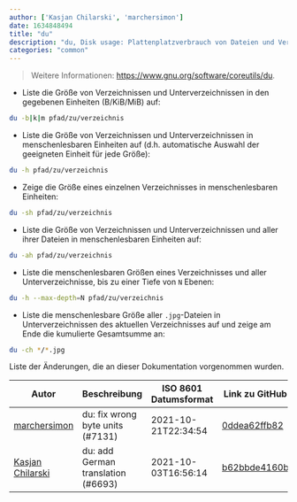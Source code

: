 ```yaml
---
author: ['Kasjan Chilarski', 'marchersimon']
date: 1634848494
title: "du"
description: "du, Disk usage: Plattenplatzverbrauch von Dateien und Verzeichnissen ermitteln."
categories: "common"
---
```

> Weitere Informationen: <https://www.gnu.org/software/coreutils/du>.

- Liste die Größe von Verzeichnissen und Unterverzeichnissen in den gegebenen Einheiten (B/KiB/MiB) auf:

```bash
du -b|k|m pfad/zu/verzeichnis
```

- Liste die Größe von Verzeichnissen und Unterverzeichnissen in menschenlesbaren Einheiten auf (d.h. automatische Auswahl der geeigneten Einheit für jede Größe):

```bash
du -h pfad/zu/verzeichnis
```

- Zeige die Größe eines einzelnen Verzeichnisses in menschenlesbaren Einheiten:

```bash
du -sh pfad/zu/verzeichnis
```

- Liste die Größe von Verzeichnissen und Unterverzeichnissen und aller ihrer Dateien in menschenlesbaren Einheiten auf:

```bash
du -ah pfad/zu/verzeichnis
```

- Liste die menschenlesbaren Größen eines Verzeichnisses und aller Unterverzeichnisse, bis zu einer Tiefe von `N` Ebenen:

```bash
du -h --max-depth=N pfad/zu/verzeichnis
```

- Liste die menschenlesbare Größe aller `.jpg`-Dateien in Unterverzeichnissen des aktuellen Verzeichnisses auf und zeige am Ende die kumulierte Gesamtsumme an:

```bash
du -ch */*.jpg
```
Liste der Änderungen, die an dieser Dokumentation vorgenommen wurden.


Autor | Beschreibung | ISO 8601 Datumsformat | Link zu GitHub
------|-----|-----|-----
[marchersimon](mailto:50295997+marchersimon@users.noreply.github.com) | du: fix wrong byte units (#7131) | 2021-10-21T22:34:54 | [0ddea62ffb82](https://github.com/tldr-pages/tldr/commit/0ddea62ffb822afabf0437c9a0d15258f13ce672)
[Kasjan Chilarski](mailto:keistzen@gmail.com) | du: add German translation (#6693) | 2021-10-03T16:56:14 | [b62bbde4160b](https://github.com/tldr-pages/tldr/commit/b62bbde4160b4d8ccfdbbf8a0099758daf7c90de)

